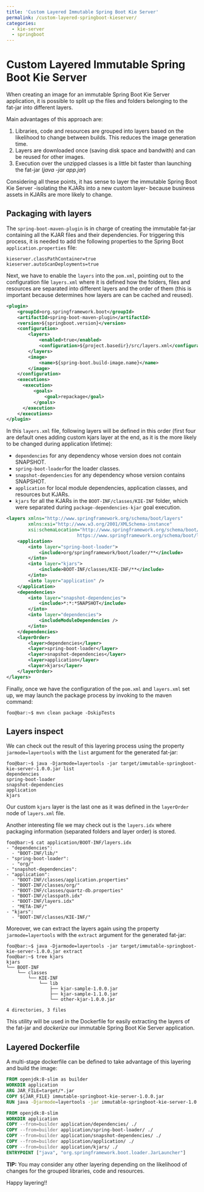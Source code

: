 ```yaml
---
title: 'Custom Layered Immutable Spring Boot Kie Server'
permalink: /custom-layered-springboot-kieserver/
categories:
  - kie-server
  - springboot
---
```


# Custom Layered Immutable Spring Boot Kie Server

When creating an image for an immutable Spring Boot Kie Server application, it is possible to split up the files and folders belonging to the fat-jar into different layers.

Main advantages of this approach are:

1. Libraries, code and resources are grouped into layers based on the likelihood to change between builds. This reduces the image generation time.
2. Layers are downloaded once (saving disk space and bandwith) and can be reused for other images.
3. Execution over the unzipped classes is a little bit faster than launching the fat-jar (_java -jar app.jar_)

Considering all these points, it has sense to layer the immutable Spring Boot Kie Server -isolating the KJARs into a new custom layer- because business assets in KJARs are more likely to change.

## Packaging with layers
The `spring-boot-maven-plugin` is in charge of creating the immutable fat-jar containing all the KJAR files and their dependencies. For triggering this process, it is needed to add the following properties to the Spring Boot `application.properties` file:

```editor-config
kieserver.classPathContainer=true
kieserver.autoScanDeployments=true
```

Next, we have to enable the `layers` into the `pom.xml`, pointing out to the configuration file `layers.xml` where it is defined how the folders, files and resources are separated into different layers and the order of them (this is important because determines how layers are can be cached and reused).

```xml
<plugin>
    <groupId>org.springframework.boot</groupId>
    <artifactId>spring-boot-maven-plugin</artifactId>
    <version>${springboot.version}</version>
    <configuration>
        <layers>
            <enabled>true</enabled>
            <configuration>${project.basedir}/src/layers.xml</configuration>
        </layers>
        <image>
            <name>${spring-boot.build-image.name}</name>
        </image>
    </configuration>
    <executions>
      <execution>
          <goals>
              <goal>repackage</goal>
          </goals>
      </execution>
    </executions>
</plugin>
```

In this `layers.xml` file, following layers will be defined in this order (first four are default ones adding custom kjars layer at the end, as it is the more likely to be changed during application lifetime):

* `dependencies` for any dependency whose version does not contain SNAPSHOT.
* `spring-boot-loader`for the loader classes.
* `snapshot-dependencies` for any dependency whose version contains SNAPSHOT.
* `application` for local module dependencies, application classes, and resources but KJARs.
* `kjars` for all the KJARs in the `BOOT-INF/classes/KIE-INF` folder, which were separated during `package-dependencies-kjar` goal execution. 

```xml
<layers xmlns="http://www.springframework.org/schema/boot/layers"
        xmlns:xsi="http://www.w3.org/2001/XMLSchema-instance"
        xsi:schemaLocation="http://www.springframework.org/schema/boot/layers
                          https://www.springframework.org/schema/boot/layers/layers-2.5.xsd">
    <application>
        <into layer="spring-boot-loader">
            <include>org/springframework/boot/loader/**</include>
        </into>
        <into layer="kjars">
            <include>BOOT-INF/classes/KIE-INF/**</include>
        </into>
        <into layer="application" />
    </application>
    <dependencies>
        <into layer="snapshot-dependencies">
            <include>*:*:*SNAPSHOT</include>
        </into>
        <into layer="dependencies">
            <includeModuleDependencies />
        </into>
    </dependencies>
    <layerOrder>
        <layer>dependencies</layer>
        <layer>spring-boot-loader</layer>
        <layer>snapshot-dependencies</layer>
        <layer>application</layer>
        <layer>kjars</layer>
    </layerOrder>
</layers>
```

Finally, once we have the configuration of the `pom.xml` and `layers.xml` set up, we may launch the package process by invoking to the maven command:
```console
foo@bar:~$ mvn clean package -DskipTests
```

## Layers inspect
We can check out the result of this layering process using the property `jarmode=layertools` with the `list` argument for the generated fat-jar:

```console
foo@bar:~$ java -Djarmode=layertools -jar target/immutable-springboot-kie-server-1.0.0.jar list
dependencies
spring-boot-loader
snapshot-dependencies
application
kjars
```
Our custom `kjars` layer is the last one as it was defined in the `layerOrder` node of `layers.xml` file.

Another interesting file we may check out is the `layers.idx` where packaging information (separated folders and layer order) is stored.
```console
foo@bar:~$ cat application/BOOT-INF/layers.idx 
- "dependencies":
  - "BOOT-INF/lib/"
- "spring-boot-loader":
  - "org/"
- "snapshot-dependencies":
- "application":
  - "BOOT-INF/classes/application.properties"
  - "BOOT-INF/classes/org/"
  - "BOOT-INF/classes/quartz-db.properties"
  - "BOOT-INF/classpath.idx"
  - "BOOT-INF/layers.idx"
  - "META-INF/"
- "kjars":
  - "BOOT-INF/classes/KIE-INF/"
```

Moreover, we can extract the layers again using the property `jarmode=layertools` with the `extract` argument for the generated fat-jar:

```console
foo@bar:~$ java -Djarmode=layertools -jar target/immutable-springboot-kie-server-1.0.0.jar extract
foo@bar:~$ tree kjars 
kjars
└── BOOT-INF
    └── classes
        └── KIE-INF
            └── lib
                ├── kjar-sample-1.0.0.jar
                ├── kjar-sample-1.1.0.jar
                └── other-kjar-1.0.0.jar

4 directories, 3 files
```

This utility will be used in the Dockerfile for easily extracting the layers of the fat-jar and _dockerize_ our immutable Spring Boot Kie Server application.

## Layered Dockerfile
A multi-stage dockerfile can be defined to take advantage of this layering and build the image:

```dockerfile
FROM openjdk:8-slim as builder
WORKDIR application
ARG JAR_FILE=target/*.jar
COPY ${JAR_FILE} immutable-springboot-kie-server-1.0.0.jar
RUN java -Djarmode=layertools -jar immutable-springboot-kie-server-1.0.0.jar extract

FROM openjdk:8-slim
WORKDIR application
COPY --from=builder application/dependencies/ ./
COPY --from=builder application/spring-boot-loader/ ./
COPY --from=builder application/snapshot-dependencies/ ./
COPY --from=builder application/application/ ./
COPY --from=builder application/kjars/ ./
ENTRYPOINT ["java", "org.springframework.boot.loader.JarLauncher"]
```

**TIP:** You may consider any other layering depending on the likelihood of changes for the grouped libraries, code and resources.

Happy layering!!
